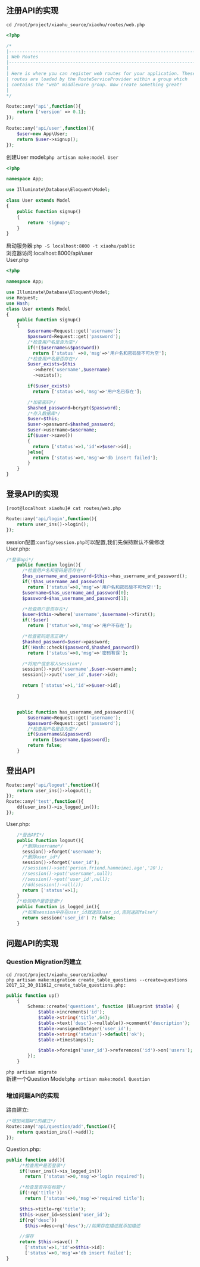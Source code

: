 ## 注册API的实现
`cd /root/project/xiaohu_source/xiaohu/routes/web.php`
```php
<?php

/*
|--------------------------------------------------------------------------
| Web Routes
|--------------------------------------------------------------------------
|
| Here is where you can register web routes for your application. These
| routes are loaded by the RouteServiceProvider within a group which
| contains the "web" middleware group. Now create something great!
|
*/

Route::any('api',function(){
    return ['version' => 0.1];
});

Route::any('api/user',function(){
    $user=new App\User;
    return $user->signup();
});
```
创建User model:`php artisan make:model User`<br>
```php
<?php

namespace App;

use Illuminate\Database\Eloquent\Model;

class User extends Model
{
    public function signup()
    {
        return 'signup';
    }
}
```
启动服务器:`php -S localhost:8000 -t xiaohu/public`<br>
浏览器访问:localhost:8000/api/user<br>
User.php<br>
```php
<?php

namespace App;

use Illuminate\Database\Eloquent\Model;
use Request;
use Hash;
class User extends Model
{
    public function signup()
    {
        $username=Request::get('username');
        $password=Request::get('password');
        /*检查用户名是否为空*/
        if(!($username&&$password))
          return ['status' =>0,'msg'=>'用户名和密码皆不可为空'];
        /*检查用户名是否存在*/
        $user_exists=$this
          ->where('username',$username)
          ->exists();

        if($user_exists)
          return ['status'=>0,'msg'=>'用户名已存在'];

        /*加密密码*/
        $hashed_password=bcrypt($password);
        /*存入数据库*/
        $user=$this;
        $user->password=$hashed_password;
        $user->username=$username;
        if($user->save())
        {
          return ['status'=>1,'id'=>$user->id];
        }else{
          return ['status'=>0,'msg'=>'db insert failed'];
        }
    }
}
```
## 登录API的实现
`[root@localhost xiaohu]# cat routes/web.php`
```php
Route::any('api/login',function(){
    return user_ins()->login();
});
```
session配置:`config/session.php`可以配置,我们先保持默认不做修改<br>
User.php:<br>
```php
/*登录api*/
    public function login(){
      /*检查用户名和密码是否存在*/
      $has_username_and_password=$this->has_username_and_password();
      if(!$has_username_and_password)
        return ['status'=>0,'msg'=>'用户名和密码皆不可为空!'];
      $username=$has_username_and_password[0];
      $password=$has_username_and_password[1];

      /*检查用户是否存在*/
      $user=$this->where('username',$username)->first();
      if(!$user)
        return ['status'=>0,'msg'=>'用户不存在'];

      /*检查密码是否正确*/
      $hashed_password=$user->password;
      if(!Hash::check($password,$hashed_password))
        return ['status'=>0,'msg'=>'密码有误'];

      /*将用户信息写入Session*/
      session()->put('username',$user->username);
      session()->put('user_id',$user->id);

      return ['status'=>1,'id'=>$user->id];

    }


    public function has_username_and_password(){
        $username=Request::get('username');
        $password=Request::get('password');
        /*检查用户名是否为空*/
        if($username&&$password)
          return [$username,$password];
        return false;
    }
```
## 登出API
```php
Route::any('api/logout',function(){
    return user_ins()->logout();
});
Route::any('test',function(){
    dd(user_ins()->is_logged_in());
});
```
User.php:<br>
```php
    /*登出API*/
    public function logout(){
      /*删除username*/
      session()->forget('username');
      /*删除user_id*/
      session()->forget('user_id');
      //session()->set('person.friend.hanmeimei.age','20');
      //session()->put('username',null);
      //session()->put('user_id',null);
      //dd(session()->all());
      return ['status'=>1];
    }
    /*检测用户是否登录*/
    public function is_logged_in(){
      /*如果session中存在user_id就返回user_id,否则返回false*/
      return session('user_id') ?: false;
    }
```
## 问题API的实现
### Question Migration的建立
`cd /root/project/xiaohu_source/xiaohu/`<br>
`php artisan make:migration create_table_questions --create=questions`<br>
`2017_12_30_011612_create_table_questions.php:`<br>
```php
public function up()
    {
        Schema::create('questions', function (Blueprint $table) {
            $table->increments('id');
            $table->string('title',64);
            $table->text('desc')->nullable()->comment('description');
            $table->unsignedInteger('user_id');
            $table->string('status')->default('ok');
            $table->timestamps();

            $table->foreign('user_id')->references('id')->on('users');
        });
    }
```
`php artisan migrate`<br>
新建一个Question Model:`php artisan make:model Question`<br>
### 增加问题API的实现
路由建立:<br>
```php
/*增加问题API的建立*/
Route::any('api/question/add',function(){
    return question_ins()->add();
});
```
Question.php:<br>
```php
public function add(){
     /*检查用户是否登录*/
     if(!user_ins()->is_logged_in())
       return ['status'=>0,'msg'=>'login required'];

     /*检查是否存在标题*/
     if(!rq('title'))
       return ['status'=>0,'msg'=>'required title'];

     $this->title=rq('title');
     $this->user_id=session('user_id');
     if(rq('desc'))
       $this->desc=rq('desc');//如果存在描述就添加描述

     //保存
     return $this->save() ?
       ['status'=>1,'id'=>$this->id]:
       ['status'=>0,'msg'=>'db insert failed'];
}
```







